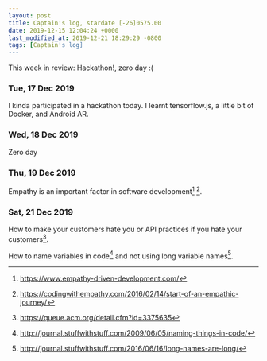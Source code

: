 ```yaml
---
layout: post
title: Captain's log, stardate [-26]0575.00
date: 2019-12-15 12:04:24 +0000
last_modified_at: 2019-12-21 18:29:29 -0800
tags: [Captain's log]
---
```


This week in review: Hackathon!, zero day :(

<!-- more -->

### Tue, 17 Dec 2019
I kinda participated in a hackathon today. I learnt tensorflow.js, a little
bit of Docker, and Android AR.

### Wed, 18 Dec 2019
Zero day

### Thu, 19 Dec 2019
Empathy is an important factor in software development[^1] [^2].

### Sat, 21 Dec 2019
How to make your customers hate you or API practices if you hate your
customers[^3].

How to name variables in code[^4] and not using long variable names[^5].

[^1]: <https://www.empathy-driven-development.com/>
[^2]: <https://codingwithempathy.com/2016/02/14/start-of-an-empathic-journey/>
[^3]: <https://queue.acm.org/detail.cfm?id=3375635>
[^4]: <http://journal.stuffwithstuff.com/2009/06/05/naming-things-in-code/>
[^5]: <http://journal.stuffwithstuff.com/2016/06/16/long-names-are-long/>
